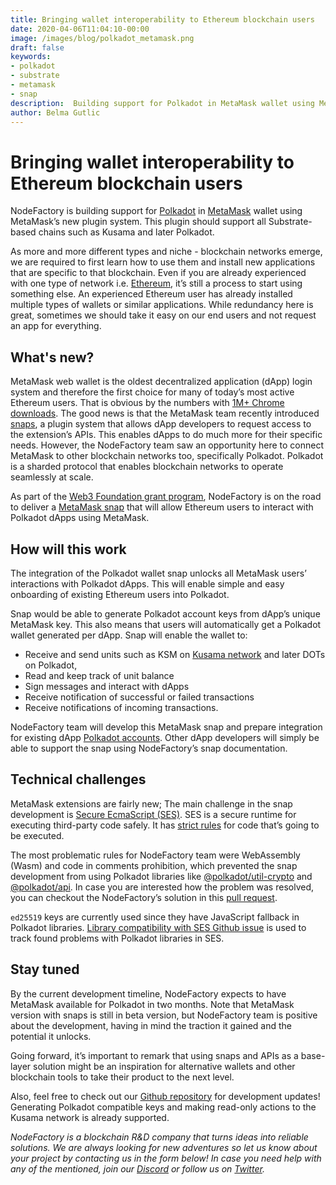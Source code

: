 ```yaml
---
title: Bringing wallet interoperability to Ethereum blockchain users
date: 2020-04-06T11:04:10-00:00
image: /images/blog/polkadot_metamask.png
draft: false
keywords:
- polkadot
- substrate
- metamask
- snap
description:  Building support for Polkadot in MetaMask wallet using MetaMask’s new plugin system - snaps.
author: Belma Gutlic
---
```


# Bringing wallet interoperability to Ethereum blockchain users

NodeFactory is building support for [Polkadot](https://polkadot.network) in [MetaMask](http://metamask.io) wallet using MetaMask’s new plugin system. This plugin should support all Substrate-based chains such as Kusama and later Polkadot.

As more and more different types and niche - blockchain networks emerge, we are required to first learn how to use them and install new applications that are specific to that blockchain. Even if you are already experienced with one type of network i.e. [Ethereum](https://ethereum.org), it’s still a process to start using something else. An experienced Ethereum user has already installed multiple types of wallets or similar applications. While redundancy here is great, sometimes we should take it easy on our end users and not request an app for everything.

## What's new?

MetaMask web wallet is the oldest decentralized application (dApp) login system and therefore the first choice for many of today’s most active Ethereum users. That is obvious by the numbers with [1M+ Chrome downloads](https://chrome.google.com/webstore/detail/metamask/nkbihfbeogaeaoehlefnkodbefgpgknn?hl=en). The good news is that the MetaMask team recently introduced [snaps](https://github.com/MetaMask/metamask-snaps-beta/wiki), a plugin system that allows dApp developers to request access to the extension’s APIs. This enables dApps to do much more for their specific needs. However, the NodeFactory team saw an opportunity here to connect MetaMask to other blockchain networks too, specifically Polkadot. Polkadot is a sharded protocol that enables blockchain networks to operate seamlessly at scale.

As part of the [Web3 Foundation grant program](https://web3.foundation/grants), NodeFactory is on the road to deliver a [MetaMask snap](https://github.com/NodeFactoryIo/metamask-snap-polkadot) that will allow Ethereum users to interact with Polkadot dApps using MetaMask.



## How will this work

The integration of the Polkadot wallet snap unlocks all MetaMask users’ interactions with Polkadot dApps. This will enable simple and easy onboarding of existing Ethereum users into Polkadot.


Snap would be able to generate Polkadot account keys from dApp’s unique MetaMask key. This also means that users will automatically get a Polkadot wallet generated per dApp. Snap will enable the wallet to:

* Receive and send units such as KSM on [Kusama network](https://kusama.network) and later DOTs on Polkadot,
* Read and keep track of unit balance
* Sign messages and interact with dApps
* Receive notification of successful or failed transactions
* Receive notifications of incoming transactions.


NodeFactory team will develop this MetaMask snap and prepare integration for existing dApp [Polkadot accounts](https://github.com/polkadot-js/apps/tree/master/packages/page-accounts). Other dApp developers will simply be able to support the snap using NodeFactory’s snap documentation.


## Technical challenges

MetaMask extensions are fairly new; The main challenge in the snap development is [Secure EcmaScript (SES)](https://github.com/Agoric/ses-shim). SES is a secure runtime for executing third-party code safely. It has [strict rules](https://github.com/tc39/proposal-ses) for code that’s going to be executed. 

The most problematic rules for NodeFactory team were WebAssembly (Wasm) and code in comments prohibition, which prevented the snap development from using Polkadot libraries like [@polkadot/util-crypto](https://polkadot.js.org/common/util-crypto/) and [@polkadot/api](https://polkadot.js.org/api/). In case you are interested how the problem was resolved, you can checkout the NodeFactory’s solution in this [pull request](https://github.com/MetaMask/snaps-cli/pull/50).

`ed25519` keys are currently used since they have JavaScript fallback in Polkadot libraries. [Library compatibility with SES Github issue](https://github.com/polkadot-js/api/issues/2062) is used to track found problems with Polkadot libraries in SES.

## Stay tuned

By the current development timeline, NodeFactory expects to have MetaMask available for Polkadot in two months.
Note that MetaMask version with snaps is still in beta version, but NodeFactory team is positive about the development, having in mind the traction it gained and the potential it unlocks.


Going forward, it’s important to remark that using snaps and APIs as a base-layer solution might be an inspiration for alternative wallets and other blockchain tools to take their product to the next level.


Also, feel free to check out our [Github repository](https://github.com/NodeFactoryIo/metamask-snap-polkadot) for development updates! Generating Polkadot compatible keys and making read-only actions to the Kusama network is already supported.

*NodeFactory is a blockchain R&D company that turns ideas into reliable solutions. We are always looking for new adventures so let us know about your project by contacting us in the form below! In case you need help with any of the mentioned, join our [Discord](https://discord.gg/adsEWkS) or follow us on [Twitter](https://twitter.com/nodefactoryio).*

